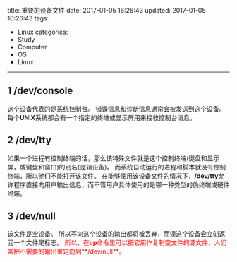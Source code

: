 title: 重要的设备文件
date: 2017-01-05 16:26:43
updated: 2017-01-05 16:26:43
tags:
- Linux
categories:
- Study
- Computer
- OS
- Linux
---
## 1 /dev/console

这个设备代表的是系统控制台。
错误信息和诊断信息通常会被发送到这个设备。每个**UNIX**系统都会有一个指定的终端或显示屏用来接收控制台消息。

## 2 /dev/tty

如果一个进程有控制终端的话，那么该特殊文件就是这个控制终端(键盘和显示屏，或键盘和窗口)的别名(逻辑设备)。
而系统自动运行的进程和脚本就没有控制终端，所以他们不能打开该文件。
在能够使用该设备文件的情况下，**/dev/tty**允许程序直接向用户输出信息，而不管用户具体使用的是哪一种类型的伪终端或硬件终端。

## 3 /dev/null

该文件是空设备。
所以写向这个设备的输出都将被丢弃，而读这个设备会立刻返回一个文件尾标志。
<font color=red>所以，在**cp**命令里可以把它用作复制空文件的源文件，人们常把不需要的输出重定向到**/dev/null**。</font>

